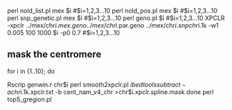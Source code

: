 perl nold_list.pl mex $i #$i=1,2,3...10
perl nold_pos.pl mex $i #$i=1,2,3...10
perl snp_genetic.pl mex $i #$i=1,2,3...10
perl geno.pl $i #$i=1,2,3...10
XPCLR -xpclr ../mex/chr$i.mex.geno ../mex/chr$i.par.geno ../mex/chr$i.snp chr$i.1k -w1 0.005 100 1000 $i -p0 0.7 #$i=1,2,3...10
## mask the centromere
for i in {1..10};
do

Rscrip genwin.r chr$i
perl smooth2xpclr.pl $i
bedtools subtract -a chr$i.1k.xpclr.txt -b cent_nam_v4_chr  >chr$i.xpclr.spline.mask
done
perl top5_gregion.pl